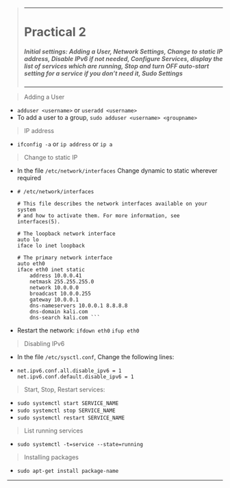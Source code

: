>---
> # **Practical 2**
> ##### Initial settings: Adding a User, Network Settings, Change to static IP address, Disable IPv6 if not needed, Configure Services, display the list of services which are running, Stop and turn OFF auto-start setting for a service if you don’t need it, Sudo Settings
>---

> Adding a User

- `adduser <username>` or `useradd <username>`
- To add a user to a group,
  `sudo adduser <username> <groupname>`


> IP address
- `ifconfig -a` or `ip address` or `ip a`

> Change to static IP
  - In the file `/etc/network/interfaces`
  Change dynamic to static wherever required
  - ```
    # /etc/network/interfaces

    # This file describes the network interfaces available on your system
    # and how to activate them. For more information, see interfaces(5).

    # The loopback network interface
    auto lo
    iface lo inet loopback

    # The primary network interface
    auto eth0
    iface eth0 inet static
        address 10.0.0.41
        netmask 255.255.255.0
        network 10.0.0.0
        broadcast 10.0.0.255
        gateway 10.0.0.1
        dns-nameservers 10.0.0.1 8.8.8.8
        dns-domain kali.com
        dns-search kali.com ```
  - Restart the network:
  `ifdown eth0` `ifup eth0`


> Disabling IPv6
- In the file `/etc/sysctl.conf`,
  Change the following lines:
- ```
  net.ipv6.conf.all.disable_ipv6 = 1
  net.ipv6.conf.default.disable_ipv6 = 1
  ```

> Start, Stop, Restart services:
  - `sudo systemctl start SERVICE_NAME`
  - `sudo systemctl stop SERVICE_NAME`
  - `sudo systemctl restart SERVICE_NAME`

> List running services
  - `sudo systemctl -t=service --state=running`

> Installing packages
  - `sudo apt-get install package-name`
---